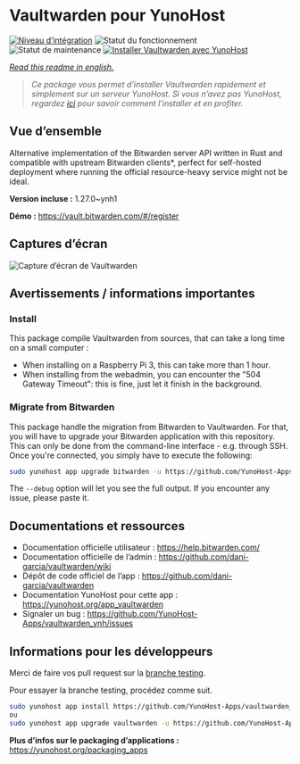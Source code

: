 <!--
N.B.: This README was automatically generated by https://github.com/YunoHost/apps/tree/master/tools/README-generator
It shall NOT be edited by hand.
-->

# Vaultwarden pour YunoHost

[![Niveau d’intégration](https://dash.yunohost.org/integration/vaultwarden.svg)](https://dash.yunohost.org/appci/app/vaultwarden) ![Statut du fonctionnement](https://ci-apps.yunohost.org/ci/badges/vaultwarden.status.svg) ![Statut de maintenance](https://ci-apps.yunohost.org/ci/badges/vaultwarden.maintain.svg)
[![Installer Vaultwarden avec YunoHost](https://install-app.yunohost.org/install-with-yunohost.svg)](https://install-app.yunohost.org/?app=vaultwarden)

*[Read this readme in english.](./README.md)*

> *Ce package vous permet d’installer Vaultwarden rapidement et simplement sur un serveur YunoHost.
Si vous n’avez pas YunoHost, regardez [ici](https://yunohost.org/#/install) pour savoir comment l’installer et en profiter.*

## Vue d’ensemble

Alternative implementation of the Bitwarden server API written in Rust and compatible with upstream Bitwarden clients*, perfect for self-hosted deployment where running the official resource-heavy service might not be ideal.

**Version incluse :** 1.27.0~ynh1

**Démo :** https://vault.bitwarden.com/#/register

## Captures d’écran

![Capture d’écran de Vaultwarden](./doc/screenshots/screenshot1.png)

## Avertissements / informations importantes

### Install

This package compile Vaultwarden from sources, that can take a long time on a small computer :

* When installing on a Raspberry Pi 3, this can take more than 1 hour.
* When installing from the webadmin, you can encounter the "504 Gateway Timeout": this is fine, just let it finish in the background.

### Migrate from Bitwarden

This package handle the migration from Bitwarden to Vaultwarden.
For that, you will have to upgrade your Bitwarden application with this repository.
This can only be done from the command-line interface - e.g. through SSH.
Once you're connected, you simply have to execute the following:

```bash
sudo yunohost app upgrade bitwarden -u https://github.com/YunoHost-Apps/vaultwarden_ynh --debug
```

The `--debug` option will let you see the full output. If you encounter any issue, please paste it.

## Documentations et ressources

* Documentation officielle utilisateur : <https://help.bitwarden.com/>
* Documentation officielle de l’admin : <https://github.com/dani-garcia/vaultwarden/wiki>
* Dépôt de code officiel de l’app : <https://github.com/dani-garcia/vaultwarden>
* Documentation YunoHost pour cette app : <https://yunohost.org/app_vaultwarden>
* Signaler un bug : <https://github.com/YunoHost-Apps/vaultwarden_ynh/issues>

## Informations pour les développeurs

Merci de faire vos pull request sur la [branche testing](https://github.com/YunoHost-Apps/vaultwarden_ynh/tree/testing).

Pour essayer la branche testing, procédez comme suit.

``` bash
sudo yunohost app install https://github.com/YunoHost-Apps/vaultwarden_ynh/tree/testing --debug
ou
sudo yunohost app upgrade vaultwarden -u https://github.com/YunoHost-Apps/vaultwarden_ynh/tree/testing --debug
```

**Plus d’infos sur le packaging d’applications :** <https://yunohost.org/packaging_apps>